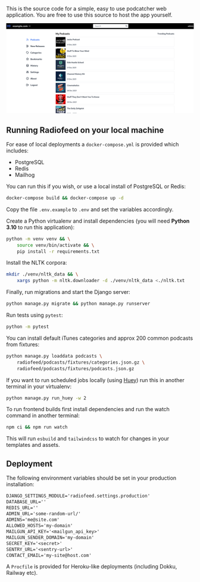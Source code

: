 This is the source code for a simple, easy to use podcatcher web application. You are free to use this source to host the app yourself.

![desktop](/screenshots/desktop.png?raw=True)

## Running Radiofeed on your local machine

For ease of local deployments a `docker-compose.yml` is provided which includes:

* PostgreSQL
* Redis
* Mailhog

You can run this if you wish, or use a local install of PostgreSQL or Redis:

```bash
docker-compose build && docker-compose up -d
```

Copy the file `.env.example` to `.env` and set the variables accordingly.

Create a Python virtualenv and install dependencies (you will need **Python 3.10** to run this application):

```bash
python -m venv venv && \
    source venv/bin/activate && \
    pip install -r requirements.txt
```

Install the NLTK corpora:

```bash
mkdir ./venv/nltk_data && \
    xargs python -m nltk.downloader -d ./venv/nltk_data <./nltk.txt
```

Finally, run migrations and start the Django server:

```bash
python manage.py migrate && python manage.py runserver
```

Run tests using `pytest`:

```bash
python -m pytest
```

You can install default iTunes categories and approx 200 common podcasts from fixtures:

```bash
python manage.py loaddata podcasts \
    radiofeed/podcasts/fixtures/categories.json.gz \
    radiofeed/podcasts/fixtures/podcasts.json.gz
```

If you want to run scheduled jobs locally (using [Huey](https://huey.readthedocs.io/en/latest/)) run
this in another terminal in your virtualenv:

```bash
python manage.py run_huey -w 2
```

To run frontend builds first install dependencies and run the watch command in another terminal:

```bash
npm ci && npm run watch
```

This will run `esbuild` and `tailwindcss` to watch for changes in your templates and assets.

## Deployment

The following environment variables should be set in your production installation:

```
DJANGO_SETTINGS_MODULE='radiofeed.settings.production'
DATABASE_URL=''
REDIS_URL=''
ADMIN_URL='some-random-url/'
ADMINS='me@site.com'
ALLOWED_HOSTS='my-domain'
MAILGUN_API_KEY='<mailgun_api_key>'
MAILGUN_SENDER_DOMAIN='my-domain'
SECRET_KEY='<secret>'
SENTRY_URL='<sentry-url>'
CONTACT_EMAIL='my-site@host.com'
```

A `Procfile` is provided for Heroku-like deployments (including Dokku, Railway etc).
